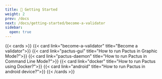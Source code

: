 ```yaml
---
title: 🏃 Getting Started
weight: 2
prev: /docs
next: /docs/getting-started/become-a-validator
sidebar:
  open: true
---
```


{{< cards >}}
  {{< card link="become-a-validator" title="Become a validator">}}
  {{< card link="pactus-gui" title="How to run Pactus in Graphic Mode?">}}
  {{< card link="pactus-daemon" title="How to run Pactus in Command Line Mode?">}}
  {{< card link="docker" title="How to run Pactus using Docker?">}}
  {{< card link="android" title="How to run Pactus in android device?">}}
{{< /cards >}}
